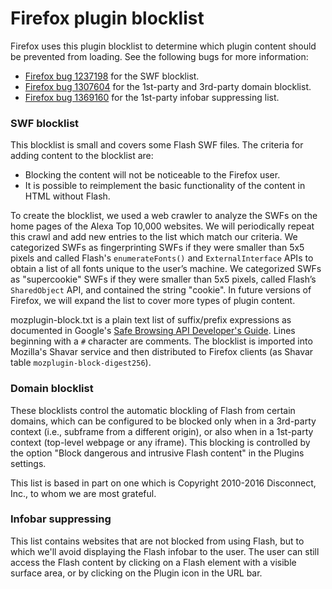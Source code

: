 # Firefox plugin blocklist

Firefox uses this plugin blocklist to determine which plugin content should be prevented from loading. See the following bugs for more information:

* [Firefox bug 1237198](https://bugzilla.mozilla.org/show_bug.cgi?id=1237198) for the SWF blocklist.
* [Firefox bug 1307604](https://bugzilla.mozilla.org/show_bug.cgi?id=1307604) for the 1st-party and 3rd-party domain blocklist.
* [Firefox bug 1369160](https://bugzilla.mozilla.org/show_bug.cgi?id=1369160) for the 1st-party infobar suppressing list.

### SWF blocklist ###

This blocklist is small and covers some Flash SWF files. The criteria for adding content to the blocklist are:

* Blocking the content will not be noticeable to the Firefox user.
* It is possible to reimplement the basic functionality of the content in HTML without Flash.

To create the blocklist, we used a web crawler to analyze the SWFs on the home pages of the Alexa Top 10,000 websites. We will periodically repeat this crawl and add new entries to the list which match our criteria. We categorized SWFs as fingerprinting SWFs if they were smaller than 5x5 pixels and called Flash's `enumerateFonts()` and `ExternalInterface` APIs to obtain a list of all fonts unique to the user’s machine. We categorized SWFs as "supercookie" SWFs if they were smaller than 5x5 pixels, called Flash’s `SharedObject` API, and contained the string "cookie". In future versions of Firefox, we will expand the list to cover more types of plugin content.

mozplugin-block.txt is a plain text list of suffix/prefix expressions as documented in Google's [Safe Browsing API Developer's Guide](https://developers.google.com/safe-browsing/v4/urls-hashing#canonicalization). Lines beginning with a `#` character are comments. The blocklist is imported into Mozilla's Shavar service and then distributed to Firefox clients (as Shavar table `mozplugin-block-digest256`).

### Domain blocklist ###

These blocklists control the automatic blockling of Flash from certain domains, which can be configured to be blocked only when in a 3rd-party context (i.e., subframe from a different origin), or also when in a 1st-party context (top-level webpage or any iframe). This blocking is controlled by the option "Block dangerous and intrusive Flash content" in the Plugins settings.

This list is based in part on one which is Copyright 2010-2016 Disconnect, Inc., to whom we are most grateful.

### Infobar suppressing ###

This list contains websites that are not blocked from using Flash, but to which we'll avoid displaying the Flash infobar to the user. The user can still access the Flash content by clicking on a Flash element with a visible surface area, or by clicking on the Plugin icon in the URL bar.

